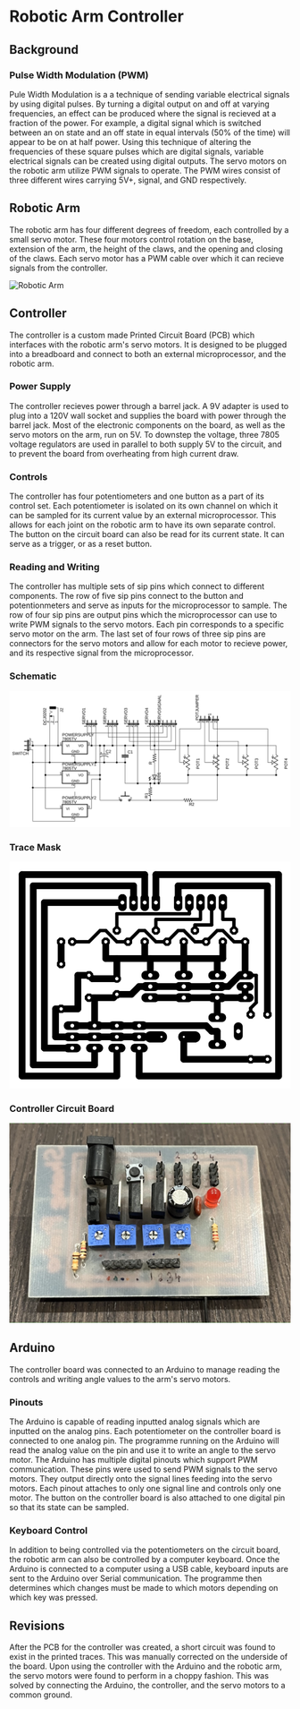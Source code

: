 # Robotic Arm Controller

## Background

### Pulse Width Modulation (PWM)

Pule Width Modulation is a a technique of sending variable electrical signals by using digital pulses. By turning a digital output on and off at varying frequencies, an effect can be produced where the signal is recieved at a fraction of the power. For example, a digital signal which is switched between an on state and an off state in equal intervals (50% of the time) will appear to be on at half power. Using this technique of altering the frequencies of these square pulses which are digital signals, variable electrical signals can be created using digital outputs. The servo motors on the robotic arm utilize PWM signals to operate. The PWM wires consist of three different wires carrying 5V+, signal, and GND respectively.

## Robotic Arm

The robotic arm has four different degrees of freedom, each controlled by a small servo motor. These four motors control rotation on the base, extension of the arm, the height of the claws, and the opening and closing of the claws. Each servo motor has a PWM cable over which it can recieve signals from the controller.

![Robotic Arm](pictures/robotic_arm.png)

## Controller

The controller is a custom made Printed Circuit Board (PCB) which interfaces with the robotic arm's servo motors. It is designed to be plugged into a breadboard and connect to both an external microprocessor, and the robotic arm.

### Power Supply

The controller recieves power through a barrel jack. A 9V adapter is used to plug into a 120V wall socket and supplies the board with power through the barrel jack. Most of the electronic components on the board, as well as the servo motors on the arm, run on 5V. To downstep the voltage, three 7805 voltage regulators are used in parallel to both supply 5V to the circuit, and to prevent the board from overheating from high current draw.

### Controls

The controller has four potentiometers and one button as a part of its control set. Each potentiometer is isolated on its own channel on which it can be sampled for its current value by an external microprocessor. This allows for each joint on the robotic arm to have its own separate control. The button on the circuit board can also be read for its current state. It can serve as a trigger, or as a reset button.

### Reading and Writing

The controller has multiple sets of sip pins which connect to different components. The row of five sip pins connect to the button and potentionmeters and serve as inputs for the microprocessor to sample. The row of four sip pins are output pins which the microprocessor can use to write PWM signals to the servo motors. Each pin corresponds to a specific servo motor on the arm. The last set of four rows of three sip pins are connectors for the servo motors and allow for each motor to recieve power, and its respective signal from the microprocessor.

### Schematic
![Schematic](pictures/schematic.png)

### Trace Mask
![Trace Mask](pictures/trace_mask.png)

### Controller Circuit Board
![Controller Circuit Board](pictures/circuit_board.png)

## Arduino

The controller board was connected to an Arduino to manage reading the controls and writing angle values to the arm's servo motors. 

### Pinouts

The Arduino is capable of reading inputted analog signals which are inputted on the analog pins. Each potentiometer on the controller board is connected to one analog pin. The programme running on the Arduino will read the analog value on the pin and use it to write an angle to the servo motor. The Arduino has multiple digital pinouts which support PWM communication. These pins were used to send PWM signals to the servo motors. They output directly onto the signal lines feeding into the servo motors. Each pinout attaches to only one signal line and controls only one motor. The button on the controller board is also attached to one digital pin so that its state can be sampled.

### Keyboard Control

In addition to being controlled via the potentiometers on the circuit board, the robotic arm can also be controlled by a computer keyboard. Once the Arduino is connected to a computer using a USB cable, keyboard inputs are sent to the Arduino over Serial communication. The programme then determines which changes must be made to which motors depending on which key was pressed.

## Revisions

 After the PCB for the controller was created, a short circuit was found to exist in the printed traces. This was manually corrected on the underside of the board. Upon using the controller with the Arduino and the robotic arm, the servo motors were found to perform in a choppy fashion. This was solved by connecting the Arduino, the controller, and the servo motors to a common ground.